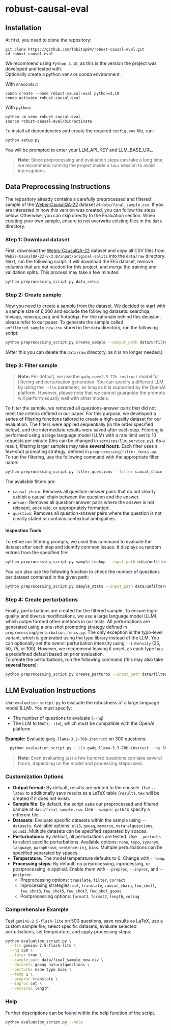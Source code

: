 # robust-causal-eval
## Installation


At first, you need to clone the repository:
```
git clone https://github.com/Tobitap04/robust-causal-eval.git
cd robust-causal-eval
```

We recommend using `Python 3.10`, as this is the version the project was developed and tested with.  
Optionally create a python venv or conda environment. 

With `Anaconda3`:
```
conda create --name robust-causal-eval python=3.10 
conda activate robust-causal-eval
```

With `python`:
```
python -m venv robust-causal-eval
source robust-causal-eval/bin/activate
```

To install all dependencies and create the required `config.env` file, run:
```bash
python setup.py
```
You will be prompted to enter your LLM_API_KEY and LLM_BASE_URL.

> **Note:** Since preprocessing and evaluation steps can take a long time, we recommend running the project inside a `tmux` session to avoid interruptions.

## Data Preprocessing Instructions
The repository already contains a carefully preprocessed and filtered sample of the [Webis-CausalQA-22](https://webis.de/data/webis-causalqa-22.html) dataset at `data/final_sample.csv`. If you are interested in how this version was created, you can follow the steps below. Otherwise, you can skip directly to the Evaluation section. When creating your own sample, ensure to not overwrite existing files in the `data` directory.
### Step 1: Download dataset
First, download the [Webis-CausalQA-22](https://webis.de/data/webis-causalqa-22.html) dataset and copy all CSV files from `Webis-CausalQA-22-v-2.0/input/original-splits` into the `data/raw` directory. Next, run the following script. It will download the Eli5 dataset, remove columns that are not needed for this project, and merge the training and validation splits. This process may take a few minutes:
```bash
python preprocessing_script.py data_setup
```
### Step 2: Create sample
Now you need to create a sample from the dataset. We decided to start with a sample size of 6,000 and exclude the following datasets: searchqa, triviaqa, newsqa, paq and hotpotqa. For the rationale behind this decision, please refer to our paper. To generate the sample called `unfiltered_sample_new.csv` stored in the `data` directory, run the following script:
```bash
python preprocessing_script.py create_sample --output_path data/unfiltered_sample_new.csv --exclude searchqa triviaqa newsqa hotpotqa paq --nq 6000
```
(After this you can delete the `data/raw` directory, as it is no longer needed.)

### Step 3: Filter sample

> **Note:** Per default, we use the `gwdg.qwen2.5-72b-instruct` model for filtering and perturbation generation. You can specify a different LLM by using the `--llm` parameter,  as long as it is supported by the OpenAI platform. However, please note that we cannot guarantee the prompts will perform equally well with other models.

To filter the sample, we removed all questions-answer pairs that did not meet the criteria defined in our paper. For this purpose, we developed a series of filtering functions tailored to create a high-quality dataset for our evaluation. The filters were applied sequentially (in the order specified below), and the intermediate results were saved after each step. Filtering is performed using a large language model (LLM) with a rate limit set to 10 requests per minute (this can be changed in `services/llm_service.py`). As a result, filtering larger samples may take **several hours**. Each filter uses a few-shot prompting strategy, defined in `preprocessing/filter_funcs.py`.  
To run the filtering, use the following command with the appropriate filter name:
```bash
python preprocessing_script.py filter_questions --filter causal_chain --input_path data/unfiltered_sample_new.csv --output_path data/filtered_01_causal_chain_new.csv
```
The available filters are:
- `causal_chain`: Removes all question-answer pairs that do not clearly exhibit a causal chain between the question and the answer.
- `answer`: Removes all question-answer pairs where the answer is not relevant, accurate, or appropriately formatted.
- `question`: Removes all question-answer pairs where the question is not clearly stated or contains contextual ambiguities.

#### Inspection Tools
To refine our filtering prompts, we used this command to evaluate the dataset after each step and identify common issues. It displays `nq` random entries from the specified file:
```bash
python preprocessing_script.py sample_lookup --input_path data/unfiltered_sample_new.csv --nq 100
```
You can also use the following function to check the number of questions per dataset contained in the given path:
```bash
python preprocessing_script.py sample_stats --input_path data/unfiltered_sample_new.csv
```
### Step 4: Create perturbations
Finally, perturbations are created for the filtered sample. To ensure high-quality and diverse modifications, we use a large language model (LLM), which outperformed other methods in our tests. All perturbations are generated using a one-shot prompting strategy defined in `preprocessing/perturbation_funcs.py`. The only exception is the typo-level variant, which is generated using the typo library instead of the LLM.
You can optionally set the overall perturbation intensity using `--intensity` (25, 50, 75, or 100). However, we recommend leaving it unset, as each type has a predefined default based on prior evaluation.  
To create the perturbations, run the following command (this may also take **several hours**):
```bash
python preprocessing_script.py create_perturbs --input_path data/filtered_03_question_new.csv --output_path data/final_sample_new.csv
```

## LLM Evaluation Instructions

Use `evaluation_script.py` to evaluate the robustness of a large language model (LLM). You must specify:

- The number of questions to evaluate (`--nq`)
- The LLM to test (`--llm`), which must be compatible with the OpenAI platform

**Example:** Evaluate `gwdg.llama-3.3-70b-instruct` on 300 questions:
```bash
  python evaluation_script.py --llm gwdg.llama-3.3-70b-instruct --nq 300
```
> **Note:** Even evaluating just a few hundred questions can take several hours, depending on the model and processing steps used.

### Customization Options

- **Output format:** By default, results are printed to the console. Use `--latex` to additionally save results as a LaTeX table (`results.tex` will be created if it does not exist).
- **Sample file:** By default, the script uses our preprocessed and filtered sample at `data/final_sample.csv`. Use `--sample_path` to specify a different file.
- **Datasets:** Evaluate specific datasets within the sample using `--datasets`. Available options: `eli5`, `gooaq`, `msmarco`, `naturalquestions`, `squad2`. Multiple datasets can be specified separated by spaces.
- **Perturbations:** By default, all perturbations are tested. Use `--perturbs` to select specific perturbations. Available options: `none`, `typo`, `synonym`, `language`, `paraphrase`, `sentence-inj`, `bias`. Multiple perturbations can be specified separated by spaces.
- **Temperature:** The model temperature defaults to 0. Change with `--temp`.
- **Processing steps:** By default, no preprocessing, inprocessing, or postprocessing is applied. Enable them with `--preproc`, `--inproc`, and `--postproc`.
  - Preprocessing options: `translate`, `filter`, `correct`
  - Inprocessing strategies: `cot`, `translate`, `causal_chain`, `few_shot1`, `few_shot3`, `few_shot5`, `few_shot7`, `few_shot_gooaq`
  - Postprocessing options: `format1`, `format2`, `length`, `voting`

### Comprehensive Example

Test `gemini-2.5-flash-lite` on 500 questions, save results as LaTeX, use a custom sample file, select specific datasets, evaluate selected perturbations, set temperature, and apply processing steps:
```bash
python evaluation_script.py \
  --llm gemini-2.5-flash-lite \
  --nq 500 \
  --latex true \
  --sample_path data/final_sample_new.csv \
  --datasets gooaq naturalquestions \
  --perturbs none typo bias \
  --temp 1 \
  --preproc translate \
  --inproc cot \
  --postproc length
```

### Help
Further descriptions can be found within the help function of the script.
```bash
python evaluation_script.py --help
```